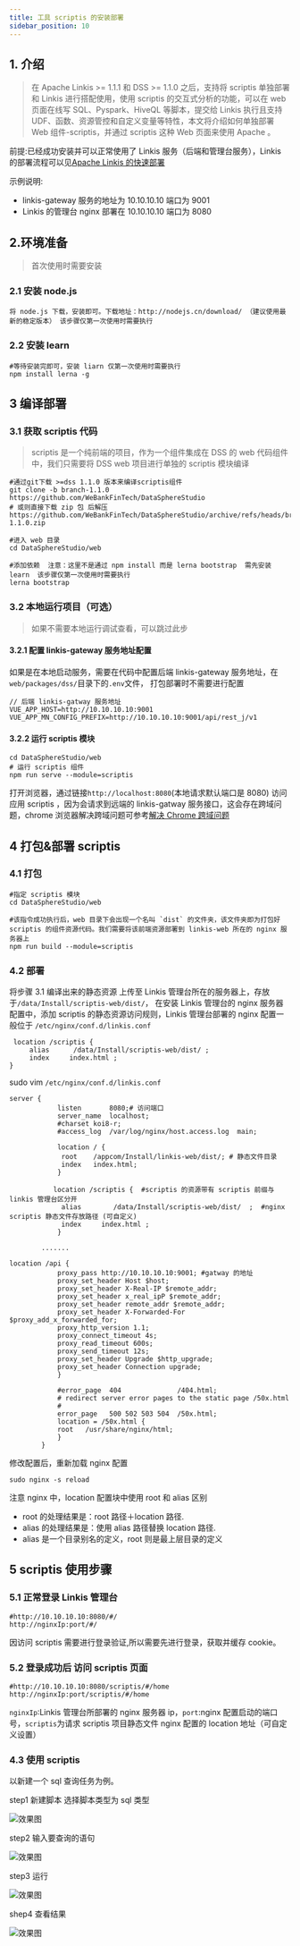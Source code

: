 ```yaml
---
title: 工具 scriptis 的安装部署
sidebar_position: 10
---
```


## 1. 介绍

> 在 Apache Linkis >= 1.1.1 和 DSS >= 1.1.0 之后，支持将 scriptis 单独部署和 Linkis 进行搭配使用，使用 scriptis 的交互式分析的功能，可以在 web 页面在线写 SQL、Pyspark、HiveQL 等脚本，提交给 Linkis 执行且支持 UDF、函数、资源管控和自定义变量等特性，本文将介绍如何单独部署 Web 组件-scriptis，并通过 scriptis 这种 Web 页面来使用 Apache 。


前提:已经成功安装并可以正常使用了 Linkis 服务（后端和管理台服务），Linkis 的部署流程可以见[Apache Linkis 的快速部署 ](quick_deploy.md)

示例说明:

- linkis-gateway 服务的地址为 10.10.10.10 端口为 9001
- Linkis 的管理台 nginx 部署在 10.10.10.10 端口为 8080

## 2.环境准备

> 首次使用时需要安装

### 2.1 安装 node.js
```shell script
将 node.js 下载，安装即可。下载地址：http://nodejs.cn/download/ （建议使用最新的稳定版本） 该步骤仅第一次使用时需要执行
```
### 2.2 安装 learn
```shell script
#等待安装完即可，安装 liarn 仅第一次使用时需要执行 
npm install lerna -g
```

## 3 编译部署
### 3.1 获取 scriptis 代码
> scriptis 是一个纯前端的项目，作为一个组件集成在 DSS 的 web 代码组件中，我们只需要将 DSS web 项目进行单独的 scriptis 模块编译

```shell script
#通过git下载 >=dss 1.1.0 版本来编译scriptis组件
git clone -b branch-1.1.0  https://github.com/WeBankFinTech/DataSphereStudio
# 或则直接下载 zip 包 后解压
https://github.com/WeBankFinTech/DataSphereStudio/archive/refs/heads/branch-1.1.0.zip

#进入 web 目录
cd DataSphereStudio/web 

#添加依赖  注意：这里不是通过 npm install 而是 lerna bootstrap  需先安装 learn  该步骤仅第一次使用时需要执行
lerna bootstrap
```

### 3.2 本地运行项目（可选）

> 如果不需要本地运行调试查看，可以跳过此步

#### 3.2.1 配置 linkis-gateway 服务地址配置

如果是在本地启动服务，需要在代码中配置后端 linkis-gateway 服务地址，在`web/packages/dss/`目录下的`.env`文件，
打包部署时不需要进行配置
```shell script
// 后端 linkis-gatway 服务地址
VUE_APP_HOST=http://10.10.10.10:9001
VUE_APP_MN_CONFIG_PREFIX=http://10.10.10.10:9001/api/rest_j/v1
```
#### 3.2.2 运行 scriptis 模块

```shell script
cd DataSphereStudio/web 
# 运行 scriptis 组件 
npm run serve --module=scriptis
```

打开浏览器，通过链接`http://localhost:8080`(本地请求默认端口是 8080) 访问应用 scriptis ，因为会请求到远端的 linkis-gatway 服务接口，这会存在跨域问题，chrome 浏览器解决跨域问题可参考[解决 Chrome 跨域问题 ](https://www.jianshu.com/p/56b1e01e6b6a)


## 4 打包&部署 scriptis

### 4.1  打包
```shell script
#指定 scriptis 模块 
cd DataSphereStudio/web 

#该指令成功执行后，web 目录下会出现一个名叫 `dist` 的文件夹，该文件夹即为打包好 scriptis 的组件资源代码。我们需要将该前端资源部署到 linkis-web 所在的 nginx 服务器上
npm run build --module=scriptis  
```

### 4.2 部署

将步骤 3.1 编译出来的静态资源 上传至 Linkis 管理台所在的服务器上，存放于`/data/Install/scriptis-web/dist/`，
在安装 Linkis  管理台的 nginx 服务器配置中，添加 scriptis 的静态资源访问规则，Linkis  管理台部署的 nginx 配置一般位于 `/etc/nginx/conf.d/linkis.conf`

```shell script
 location /scriptis { 
     alias      /data/Install/scriptis-web/dist/ ;
     index     index.html ;
}
```

sudo vim `/etc/nginx/conf.d/linkis.conf`

```shell script
server {
            listen       8080;# 访问端口
            server_name  localhost;
            #charset koi8-r;
            #access_log  /var/log/nginx/host.access.log  main;

            location / {
             root    /appcom/Install/linkis-web/dist/; # 静态文件目录
             index   index.html;
            }

           location /scriptis {  #scriptis 的资源带有 scriptis 前缀与 linkis 管理台区分开
             alias        /data/Install/scriptis-web/dist/  ;  #nginx scriptis 静态文件存放路径 (可自定义)
             index     index.html ;
            }

        .......

location /api {
            proxy_pass http://10.10.10.10:9001; #gatway 的地址
            proxy_set_header Host $host;
            proxy_set_header X-Real-IP $remote_addr;
            proxy_set_header x_real_ipP $remote_addr;
            proxy_set_header remote_addr $remote_addr;
            proxy_set_header X-Forwarded-For $proxy_add_x_forwarded_for;
            proxy_http_version 1.1;
            proxy_connect_timeout 4s;
            proxy_read_timeout 600s;
            proxy_send_timeout 12s;
            proxy_set_header Upgrade $http_upgrade;
            proxy_set_header Connection upgrade;
            }

            #error_page  404              /404.html;
            # redirect server error pages to the static page /50x.html
            #
            error_page   500 502 503 504  /50x.html;
            location = /50x.html {
            root   /usr/share/nginx/html;
            }
        }

```
修改配置后，重新加载 nginx 配置

```shell script
sudo nginx -s reload
```

注意 nginx 中，location 配置块中使用 root 和 alias 区别
- root 的处理结果是：root 路径＋location 路径.
- alias 的处理结果是：使用 alias 路径替换 location 路径.
- alias 是一个目录别名的定义，root 则是最上层目录的定义

## 5 scriptis 使用步骤

### 5.1 正常登录 Linkis 管理台
```shell script
#http://10.10.10.10:8080/#/
http://nginxIp:port/#/
```
因访问 scriptis 需要进行登录验证,所以需要先进行登录，获取并缓存 cookie。

### 5.2 登录成功后 访问 scriptis 页面

```shell script
#http://10.10.10.10:8080/scriptis/#/home
http://nginxIp:port/scriptis/#/home
```
`nginxIp`:Linkis 管理台所部署的 nginx 服务器 ip，`port`:nginx 配置启动的端口号，`scriptis`为请求 scriptis 项目静态文件 nginx 配置的 location 地址（可自定义设置）

### 4.3 使用 scriptis

以新建一个 sql 查询任务为例。


step1 新建脚本 选择脚本类型为 sql 类型

![效果图 ](/Images-zh/deployment/scriptis/new_script.png)

step2 输入要查询的语句

![效果图 ](/Images-zh/deployment/scriptis/test_statement.png)

step3 运行

![效果图 ](/Images-zh/deployment/scriptis/running_results.png)


shep4 查看结果

![效果图 ](/Images-zh/deployment/scriptis/design_sketch.png)


